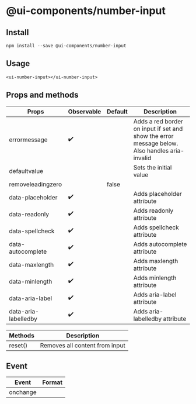 # @ui-components/number-input

## Install

```
npm install --save @ui-components/number-input
```

## Usage

```
<ui-number-input></ui-number-input>
```

## Props and methods

| Props                | Observable         | Default | Description                                                                                   |
| -------------------- | ------------------ | ------- | --------------------------------------------------------------------------------------------- |
| errormessage         | :heavy_check_mark: |         | Adds a red border on input if set and show the error message below. Also handles aria-invalid |
| defaultvalue         |                    |         | Sets the initial value                                                                        |
| removeleadingzero    |                    | false   |                                                                                               |
| data-placeholder     | :heavy_check_mark: |         | Adds placeholder attribute                                                                    |
| data-readonly        | :heavy_check_mark: |         | Adds readonly attribute                                                                       |
| data-spellcheck      | :heavy_check_mark: |         | Adds spellcheck attribute                                                                     |
| data-autocomplete    | :heavy_check_mark: |         | Adds autocomplete attribute                                                                   |
| data-maxlength       | :heavy_check_mark: |         | Adds maxlength attribute                                                                      |
| data-minlength       | :heavy_check_mark: |         | Adds minlength attribute                                                                      |
| data-aria-label      | :heavy_check_mark: |         | Adds aria-label attribute                                                                     |
| data-aria-labelledby | :heavy_check_mark: |         | Adds aria-labelledby attribute                                                                |

| Methods | Description                    |
| ------- | ------------------------------ |
| reset() | Removes all content from input |

## Event

| Event    | Format |
| -------- | ------ |
| onchange |        |
